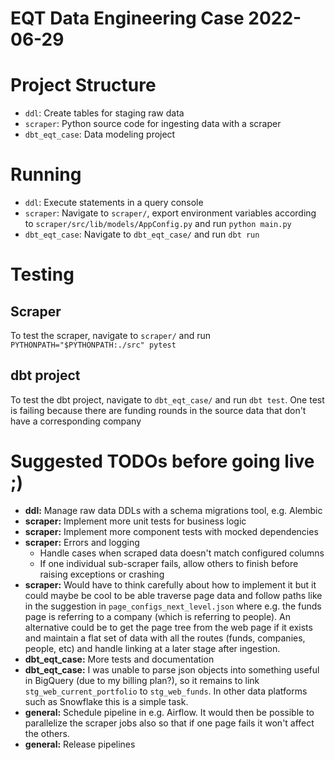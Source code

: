 # EQT Data Engineering Case 2022-06-29

# Project Structure

* `ddl`: Create tables for staging raw data
* `scraper`: Python source code for ingesting data with a scraper
* `dbt_eqt_case`: Data modeling project

# Running
* `ddl`: Execute statements in a query console
* `scraper`: Navigate to `scraper/`, export environment variables according to `scraper/src/lib/models/AppConfig.py` and run `python main.py`
* `dbt_eqt_case`: Navigate to `dbt_eqt_case/` and run `dbt run`

# Testing
## Scraper
To test the scraper, navigate to `scraper/` and run `PYTHONPATH="$PYTHONPATH:./src" pytest`

## dbt project
To test the dbt project, navigate to `dbt_eqt_case/` and run `dbt test`. One test is failing because there are funding rounds in the source data that don't have a corresponding company

# Suggested TODOs before going live ;)

* **ddl:** Manage raw data DDLs with a schema migrations tool, e.g. Alembic
* **scraper:** Implement more unit tests for business logic
* **scraper:** Implement more component tests with mocked dependencies
* **scraper:** Errors and logging
  - Handle cases when scraped data doesn't match configured columns
  - If one individual sub-scraper fails, allow others to finish before raising exceptions or crashing
* **scraper:** Would have to think carefully about how to implement it but it could maybe be cool to be able traverse page data and follow paths like in the suggestion in `page_configs_next_level.json` where e.g. the funds page is referring to a company (which is referring to people). An alternative could be to get the page tree from the web page if it exists and maintain a flat set of data with all the routes (funds, companies, people, etc) and handle linking at a later stage after ingestion.
* **dbt_eqt_case:** More tests and documentation
* **dbt_eqt_case:** I was unable to parse json objects into something useful in BigQuery (due to my billing plan?), so it remains to link `stg_web_current_portfolio` to `stg_web_funds`. In other data platforms such as Snowflake this is a simple task.
* **general:** Schedule pipeline in e.g. Airflow. It would then be possible to parallelize the scraper jobs also so that if one page fails it won't affect the others.
* **general:** Release pipelines
